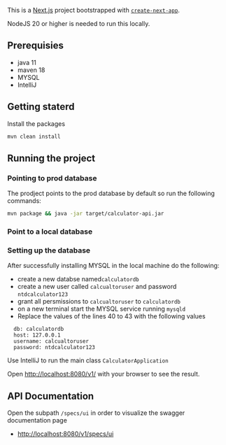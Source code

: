 This is a [Next.js](https://nextjs.org/) project bootstrapped with [`create-next-app`](https://github.com/vercel/next.js/tree/canary/packages/create-next-app).

NodeJS 20 or higher is needed to run this locally.

## Prerequisies
* java 11
* maven 18
* MYSQL
* IntelliJ

## Getting staterd
Install the packages
```bash
mvn clean install
```

## Running the project
### Pointing to prod database
The prodject points to the prod database by default so run the following commands:
```bash
mvn package && java -jar target/calculator-api.jar
```

### Point to a local database
### Setting up the database
After successfully installing MYSQL in the local machine do the following:
* create a new databse named`calculatordb`
* create a new user called `calcualtoruser` and password `ntdcalculator123`
* grant all persmissions to `calcualtoruser` to `calculatordb`
* on a new terminal start the MYSQL service running `mysqld`
* Replace the values of the lines 40 to 43 with the following values
```
  db: calculatordb
  host: 127.0.0.1
  username: calcualtoruser
  password: ntdcalculator123
```
Use IntelliJ to run the main class `CalculatorApplication`

Open [http://localhost:8080/v1/](http://localhost:8080/v1/) with your browser to see the result.

## API Documentation
Open the subpath `/specs/ui` in order to visualize the swagger documentation page
*  [http://localhost:8080/v1/specs/ui](http://localhost:8080/v1/specs/ui)
